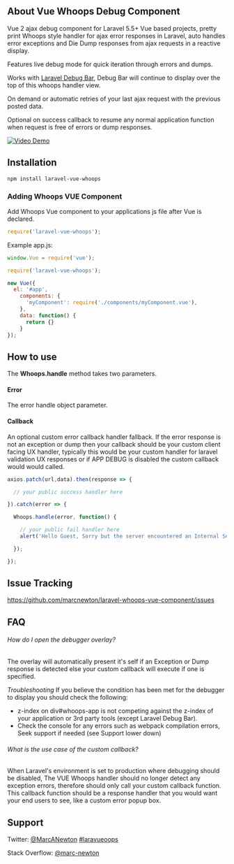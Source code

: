 ## About Vue Whoops Debug Component

Vue 2 ajax debug component for Laravel 5.5+ Vue based projects, pretty print Whoops style handler for ajax error responses in Laravel, auto handles error exceptions and Die Dump responses from ajax requests in a reactive display.

Features live debug mode for quick iteration through errors and dumps.

Works with [Laravel Debug Bar](https://github.com/barryvdh/laravel-debugbar), Debug Bar will continue to display over the top of this whoops handler view.

On demand or automatic retries of your last ajax request with the previous posted data.

Optional on success callback to resume any normal application function when request is free of errors or dump responses.

[![Video Demo](https://img.youtube.com/vi/n0U5a4S3crQ/0.jpg)](https://youtu.be/n0U5a4S3crQ "Video Demo")

## Installation

	npm install laravel-vue-whoops

### Adding Whoops VUE Component

Add Whoops Vue component to your applications js file after Vue is declared.

```javascript
require('laravel-vue-whoops');
```

Example app.js:

```javascript
window.Vue = require('vue');

require('laravel-vue-whoops');

new Vue({
  el: '#app',
    components: {
      'myComponent': require('./components/myComponent.vue'),
    },
    data: function() {
      return {}
    }
});

```

## How to use

The **Whoops.handle** method takes two parameters.

#### Error
The error handle object parameter.

#### Callback
An optional custom error callback handler fallback.
If the error response is not an exception or dump then your callback should be your custom client facing UX handler, typically this would be your custom handler for laravel validation UX responses or if APP DEBUG is disabled the custom callback would would called.

```javascript
axios.patch(url,data).then(response => {

  // your public success handler here

}).catch(error => {

  Whoops.handle(error, function() {

    // your public fail handler here
    alert('Hello Guest, Sorry but the server encountered an Internal Server Error during the processing of your request!');

  });

});
```

## Issue Tracking

https://github.com/marcnewton/laravel-whoops-vue-component/issues

## FAQ

###### How do I open the debugger overlay?

The overlay will automatically present it's self if an Exception or Dump response is detected else your custom callback will execute if one is specified.

*Troubleshooting*
If you believe the condition has been met for the debugger to display you should check the following:
	
+ z-index on div#whoops-app is not competing against the z-index of your application or 3rd party tools (except Laravel Debug Bar).
+ Check the console for any errors such as webpack compilation errors, Seek support if needed (see Support lower down)


###### What is the use case of the custom callback?

When Laravel's environment is set to production where debugging should be disabled, The VUE Whoops handler should no longer detect any exception errors, therefore should only call your custom callback function.
This callback function should be a response handler that you would want your end users to see, like a custom error popup box.

## Support

Twitter: [@MarcANewton](https://twitter.com/MarcANewton) [#laravueoops](https://twitter.com/hashtag/laravueoops)

Stack Overflow: [@marc-newton](https://stackoverflow.com/users/1356141/marc-newton)